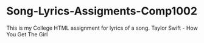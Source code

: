 # Song-Lyrics-Assigments-Comp1002
This is my College HTML assignment for lyrics of a song. Taylor Swift - How You Get The Girl
